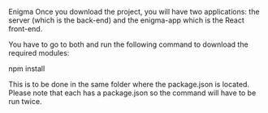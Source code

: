 Enigma 
Once you download the project, you will have two applications: the server (which is the back-end) and the enigma-app which is the React front-end.

You have to go to both and run the following command to download the required modules:

npm install

This is to be done in the same folder where the package.json is located. Please note that each has a package.json so the command will have to be run twice.

